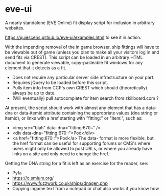 # eve-ui
A nearly standalone (EVE Online) fit display script for inclusion in arbitrary websites.

https://quiescens.github.io/eve-ui/examples.html to see it in action.

With the impending removal of the in game browser, ship fittings will have to be viewable out of game (unless you plan to make all your visitors log in and send fits via CREST).
This script can be loaded in an arbitrary HTML document to generate viewable, copy-pasteable fit windows for any element that it detects as a fit.

* Does not require any particular server side infrastructure on your part.
* Requires jQuery to be loaded before this script.
* Pulls item info from CCP's own CREST which should (theoretically) always be up to date.
* (Will eventually) pull autocomplete for item search from zkillboard.com ?

At present, the script should work with almost any element that has a data-dna or data-itemid attribute containing the appropriate values (dna string or itemid), or links with a href starting with "fitting:" or "item:", such as:
* \<img src="blah" data-dna="fitting:670::" />
* \<div data-dna="fitting:670::">Pod\</div>
* \<a href="fitting:670::">Pod\</a>
The data- format is more flexible, but the href format can be useful for supporting forums or CMS's where users might only be allowed to post URLs, or where you already have links on a site and only need to change the href.

Getting the DNA string for a fit is left as an exercise for the reader, see:
* Pyfa
* https://o.smium.org/
* https://www.fuzzwork.co.uk/ships/dnagen.php
* Copying ingame text from a notepad or chat also works if you know how
